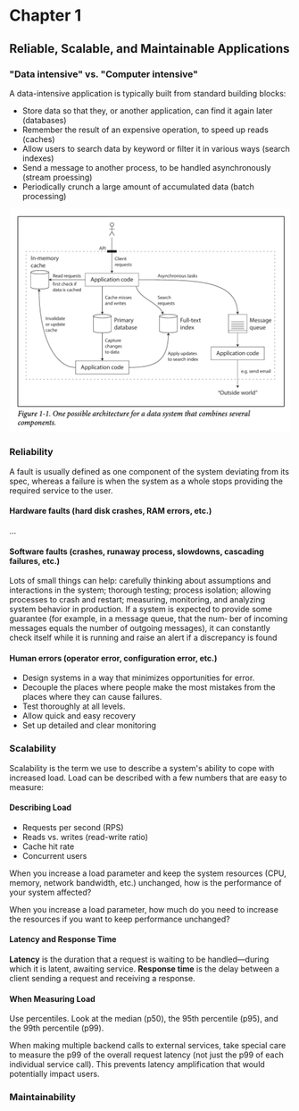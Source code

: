# Chapter 1
## Reliable, Scalable, and Maintainable Applications

### "Data intensive" vs. "Computer intensive"

A data-intensive application is typically built from standard building blocks:

- Store data so that they, or another application, can find it again later (databases)
- Remember the result of an expensive operation, to speed up reads (caches)
- Allow users to search data by keyword or filter it in various ways (search indexes)
- Send a message to another process, to be handled asynchronously (stream proessing)
- Periodically crunch a large amount of accumulated data (batch processing)

![image](./sc.png)


### Reliability
A fault is usually defined as one component of the system deviating from its spec, whereas a failure is when the system as a whole stops providing the required service to the user.

#### Hardware faults (hard disk crashes, RAM errors, etc.)
...

#### Software faults (crashes, runaway process, slowdowns, cascading failures, etc.)
Lots of small things can help: carefully thinking about assumptions and interactions in the system; thorough testing; process isolation; allowing processes to crash and restart; measuring, monitoring, and analyzing system behavior in production. If a system is expected to provide some guarantee (for example, in a message queue, that the num‐ ber of incoming messages equals the number of outgoing messages), it can constantly check itself while it is running and raise an alert if a discrepancy is found

#### Human errors (operator error, configuration error, etc.)
- Design systems in a way that minimizes opportunities for error.
- Decouple the places where people make the most mistakes from the places where they can cause failures.
- Test thoroughly at all levels.
- Allow quick and easy recovery
- Set up detailed and clear monitoring


### Scalability
Scalability is the term we use to describe a system's ability to cope with increased
load. Load can be described with a few numbers that are easy to measure:

#### Describing Load
- Requests per second (RPS)
- Reads vs. writes (read-write ratio)
- Cache hit rate
- Concurrent users

When you increase a load parameter and keep the system resources (CPU, memory, network bandwidth, etc.) unchanged, how is the performance of your system affected?

When you increase a load parameter, how much do you need to increase the resources if you want to keep performance unchanged?

#### Latency and Response Time
**Latency** is the duration that a request is waiting to be handled—during which it is latent, awaiting service. **Response time** is the delay between a client sending a request and receiving a response.

#### When Measuring Load
Use percentiles. Look at the median (p50), the 95th percentile (p95), and the 99th percentile (p99).

When making multiple backend calls to external services, take special care to measure the p99 of the overall request latency (not just the p99 of each individual service call). This prevents latency amplification that would potentially impact users.


### Maintainability
